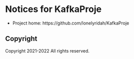 # Notices for KafkaProje
<ul>
    <li>Project home: https://github.com/lonelyridah/KafkaProje</li>
</ul>

## Copyright
Copyright 2021-2022 All rights reserved.
